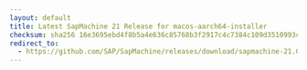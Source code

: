 ```yaml
---
layout: default
title: Latest SapMachine 21 Release for macos-aarch64-installer
checksum: sha256 16e3695ebd4f8b5a4e636c85768b3f2917c4c7384c109d3510993ce8043f05b0
redirect_to:
  - https://github.com/SAP/SapMachine/releases/download/sapmachine-21.0.4/sapmachine-jre-21.0.4_macos-aarch64_bin.dmg
---
```

